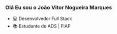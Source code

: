 ### Olá Eu sou o João Vitor Nogueira Marques

- 💻 Desenvolvedor Full Stack
- 📚 Estudante de ADS | FIAP



